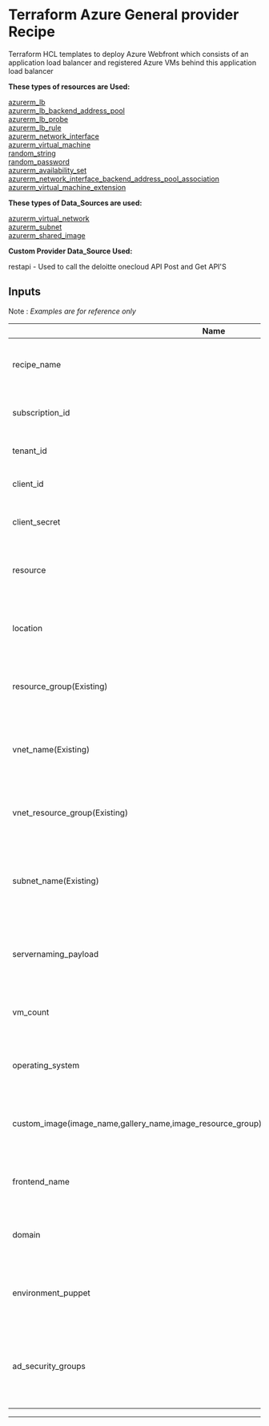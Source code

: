 # **Terraform Azure General provider Recipe**

Terraform HCL templates to deploy Azure Webfront which consists of an application load balancer and registered Azure VMs behind this application load balancer

**These types of resources are Used:**

[azurerm_lb](https://www.terraform.io/docs/providers/azurerm/r/lb.html) \
[azurerm_lb_backend_address_pool](https://www.terraform.io/docs/providers/azurerm/r/lb_backend_address_pool.html) \
[azurerm_lb_probe](https://www.terraform.io/docs/providers/azurerm/r/lb_probe.html) \
[azurerm_lb_rule](https://www.terraform.io/docs/providers/azurerm/r/lb_rule.html) \
[azurerm_network_interface](https://www.terraform.io/docs/providers/azurerm/r/network_interface.html) \
[azurerm_virtual_machine](https://www.terraform.io/docs/providers/azurerm/r/virtual_machine.html) \
[random_string](https://www.terraform.io/docs/providers/random/r/string.html) \
[random_password](https://www.terraform.io/docs/providers/random/r/password.html) \
[azurerm_availability_set](https://www.terraform.io/docs/providers/azurerm/r/availability_set.html) \
[azurerm_network_interface_backend_address_pool_association](https://www.terraform.io/docs/providers/azurerm/r/network_interface_backend_address_pool_association.html) \
[azurerm_virtual_machine_extension ](https://www.terraform.io/docs/providers/azurerm/r/virtual_machine_extension.html)


**These types of Data_Sources are used:**

[azurerm_virtual_network](https://www.terraform.io/docs/providers/azurerm/r/virtual_network.html) \
[azurerm_subnet](https://www.terraform.io/docs/providers/azurerm/r/subnet.html)\
[azurerm_shared_image](https://www.terraform.io/docs/providers/azurerm/r/virtual_network.html)

**Custom Provider Data_Source Used:**

restapi - Used to call the deloitte onecloud API Post and Get API'S

## **Inputs** 

Note : *Examples are for reference only*

Name | Description | Type | Examples |
---------|---------|---------|---------
 recipe_name | (Required) Unique name for recipe to name resources | String | test-recipe
 subscription_id | (Required) Azure Valid Subscription id | String | admin123
 tenant_id | (Required) Valid Azure tenant id  | String | 36da45f1-dd2c-4d1f-af13-5abe46
 client_id | (Required) Azure valid client id  | String | --
 client_secret | (Required) Azure valid client client secret | String | --
 resource | (Required) Valid Resource to generate token | String | njsnslnlslsnglknlsgnsl-715d-45a7-887e-01sgsgsg
 location | (Required)  Azure location  where resources get deployed | String | East US
 resource_group(Existing) | (Required)  Container that holds related resources | String | AZRG-UE-ITS-ARAVIND-NPD-001
 vnet_name(Existing) | (Required) Virtual Network name having deloitte on-prem connectivity | String | azeusnpdvnt01-Horizon
 vnet_resource_group(Existing) | (Required) Virtual Network resource group | String | AZRG-ITS-ITS-NPD
 subnet_name(Existing) | (Required) Valid Subnet Name under virtual network having on-prem connectivity | String | vmw-hcs-4596e56a-5776-4b0a
 servernaming_payload | (Required) Payload needed to call servernaming API | Map |  { "environment": "AZPPRD", "system": "USPPRD","vmAllocationRequest": [{"componentKey": "WEB","numberServers": 2}]},
 vm_count | (Required) Number of virtual machine to be depolyed | Number | 2
 operating_system | (Required) Valid Operating System Name | String | Windows/Linux
 custom_image(image_name,gallery_name,image_resource_group)/marketplace_image(publisher,offer,sku) | (Required) Image details required for virtual machines | Map | "custom_image": {"image_name": "deloitte-windows2012","gallery_name": "Goldenimages","image_resource_group": "GoldenImageTestvg"}/"marketplace_image" : {"publisher" : "RedHat","offer": "RHEL","sku":"7-RAW"}
 frontend_name | (Required) Specifies the name of the frontend ip configuration. | String | SubnetIPAddress
 domain | (Required)  Valid domain required for puppet installation | String | us.deloitte.com
 environment_puppet | (Required) Valid Environment required for puppet installation | string | NPD
 ad_security_groups | (Required)  Active Directory security group required to access the created VMs | Map | "ad_security_groups": {"sudo_groups": ["%sg-us-868978391936-admin","%sg-us-197151468794-admin"],"access_groups": ["sg-us-868978391936-admin","sg-us-197151468794-admin"]}


 
---------------------------------------------------------------


 
 
